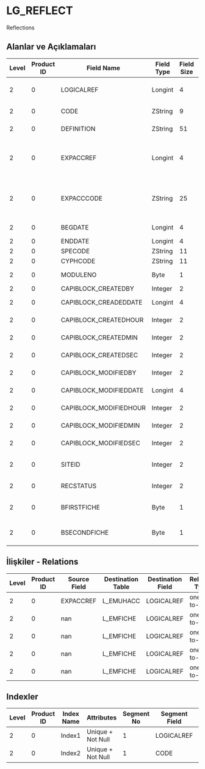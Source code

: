 # LG_REFLECT

Reflections

## Alanlar ve Açıklamaları

| Level | Product ID | Field Name | Field Type | Field Size | Field Offset | Türkçe Açıklama | Expression |
| ----- | ---------- | ---------- | ---------- | ---------- | ------------ | --------------- | ---------- |
| 2 | 0 | LOGICALREF | Longint | 4 | 0 | Yansıtma log. Ref. | Reflection Logical Reference |
| 2 | 0 | CODE | ZString | 9 | 4 | Yansıtma kodu | Reflection Code |
| 2 | 0 | DEFINITION | ZString | 51 | 13 | Yansıtma açıklaması | Reflection Description |
| 2 | 0 | EXPACCREF | Longint | 4 | 64 | Periyot kar/zarar hesabı ref. | Period Profit / Loss Account Reference |
| 2 | 0 | EXPACCCODE | ZString | 25 | 68 | Periyot kar/zarar hesabı kodu | Period Profit / Loss Account Code |
| 2 | 0 | BEGDATE | Longint | 4 | 93 | Başlangıç Tarihi | Begin Date |
| 2 | 0 | ENDDATE | Longint | 4 | 97 | Bitiş Tarihi | End Date |
| 2 | 0 | SPECODE | ZString | 11 | 101 | Özel Kod | Aux. Code |
| 2 | 0 | CYPHCODE | ZString | 11 | 112 | Yetki Kodu | Auth. Code |
| 2 | 0 | MODULENO | Byte | 1 | 123 | Modül Numarası | Module Number |
| 2 | 0 | CAPIBLOCK_CREATEDBY | Integer | 2 | 124 | Oluşturan | Created By |
| 2 | 0 | CAPIBLOCK_CREADEDDATE | Longint | 4 | 126 | Oluşturulma Tarihi | Created Date |
| 2 | 0 | CAPIBLOCK_CREATEDHOUR | Integer | 2 | 130 | Oluşturulma Saati | Created Hour |
| 2 | 0 | CAPIBLOCK_CREATEDMIN | Integer | 2 | 132 | Oluşturulma Dakikası | Created Minute |
| 2 | 0 | CAPIBLOCK_CREATEDSEC | Integer | 2 | 134 | Oluşturulma Saniyesi | Created Second |
| 2 | 0 | CAPIBLOCK_MODIFIEDBY | Integer | 2 | 136 | Değiştiren | Modified By |
| 2 | 0 | CAPIBLOCK_MODIFIEDDATE | Longint | 4 | 138 | Değiştirilme Tarihi | Modified Date |
| 2 | 0 | CAPIBLOCK_MODIFIEDHOUR | Integer | 2 | 142 | Değiştirilme Saati | Modified Hour |
| 2 | 0 | CAPIBLOCK_MODIFIEDMIN | Integer | 2 | 144 | Değiştirilme Dakikası | Modified Minute |
| 2 | 0 | CAPIBLOCK_MODIFIEDSEC | Integer | 2 | 146 | Değiştirilme Saniyesi | Modified Second |
| 2 | 0 | SITEID | Integer | 2 | 148 | Veri Merkezi | Data Processing Site |
| 2 | 0 | RECSTATUS | Integer | 2 | 150 | Kayıt Durumu | Record Status |
| 2 | 0 | BFIRSTFICHE | Byte | 1 | 152 | Oluşturulan İlk Fiş | Is First Voucher Created |
| 2 | 0 | BSECONDFICHE | Byte | 1 | 153 | Oluşturulan İkinci Fiş | Is Second Voucher Created |

## İlişkiler - Relations

| Level | Product ID | Source Field | Destination Table | Destination Field | Relation Type | Extra Condition |
| ----- | ---------- | ------------ | ---------------- | ---------------- | ------------- | --------------- |
| 2 | 0 | EXPACCREF | L_EMUHACC | LOGICALREF | one-to-one |  |
| 2 | 0 | nan | L_EMFICHE | LOGICALREF | one-to-one |  |
| 2 | 0 | nan | L_EMFICHE | LOGICALREF | one-to-one |  |
| 2 | 0 | nan | L_EMFICHE | LOGICALREF | one-to-one |  |
| 2 | 0 | nan | L_EMFICHE | LOGICALREF | one-to-one |  |

## Indexler

| Level | Product ID | Index Name | Attributes | Segment No | Segment Field | Sense |
| ----- | ---------- | ---------- | ---------- | ---------- | ------------- | ----- |
| 2 | 0 | Index1 | Unique + Not Null | 1 | LOGICALREF | Ascending |
| 2 | 0 | Index2 | Unique + Not Null | 1 | CODE | Ascending |
